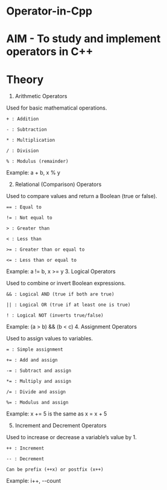 # Operator-in-Cpp

# AIM - To study and implement operators in C++

# Theory

1. Arithmetic Operators

Used for basic mathematical operations.

    + : Addition

    - : Subtraction

    * : Multiplication

    / : Division

    % : Modulus (remainder)

Example: a + b, x % y

2. Relational (Comparison) Operators

Used to compare values and return a Boolean (true or false).

    == : Equal to

    != : Not equal to

    > : Greater than

    < : Less than

    >= : Greater than or equal to

    <= : Less than or equal to

Example: a != b, x >= y
3. Logical Operators

Used to combine or invert Boolean expressions.

    && : Logical AND (true if both are true)

    || : Logical OR (true if at least one is true)

    ! : Logical NOT (inverts true/false)

Example: (a > b) && (b < c)
4. Assignment Operators

Used to assign values to variables.

    = : Simple assignment

    += : Add and assign

    -= : Subtract and assign

    *= : Multiply and assign

    /= : Divide and assign

    %= : Modulus and assign

Example: x += 5 is the same as x = x + 5

5. Increment and Decrement Operators

Used to increase or decrease a variable’s value by 1.

    ++ : Increment

    -- : Decrement

    Can be prefix (++x) or postfix (x++)

Example: i++, --count
